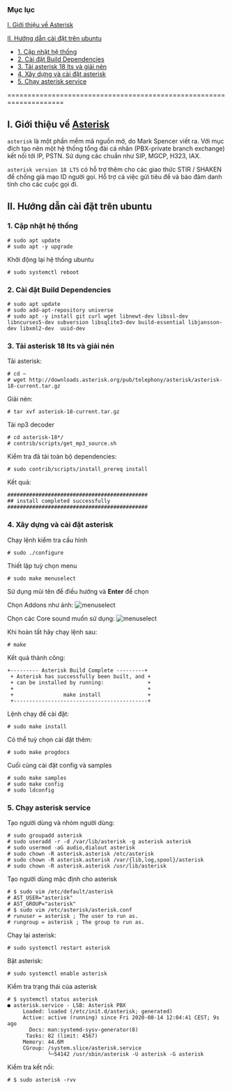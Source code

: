 ### Mục lục
[I. Giới thiệu về Asterisk](#Modau)

[II. Hướng dẫn cài đặt trên ubuntu](#caidat)
- [1. Cập nhật hệ thống](#buoc1)
- [2. Cài đặt Build Dependencies](#buoc2)
- [3. Tải asterisk 18 lts và giải nén](#buoc3)
- [4. Xây dựng và cài đặt asterisk](#buoc4)
- [5. Chạy asterisk service ](#buoc5)

====================================================================

<a name="Modau"></a>

## I. Giới thiệu về [Asterisk](https://www.asterisk.org/get-started/) 
`asterisk` là một phần mềm mã nguồn mở, do Mark Spencer viết ra. Với mục đích tạo nên một hệ thống tổng đài cá nhân (PBX-private branch exchange) kết nối tới IP, PSTN. Sử dụng các chuẩn như SIP, MGCP, H323, IAX.

`asterisk version 18 LTS` có hỗ trợ thêm cho các giao thức STIR / SHAKEN để chống giả mạo ID người gọi. Hỗ trợ cả việc gửi tiêu đề và bảo đảm danh tính cho các cuộc gọi đi.

<a name="caidat"></a>

## II. Hướng dẫn cài đặt trên ubuntu
<a name="buoc1"></a>

### 1. Cập nhật hệ thống
```
# sudo apt update
# sudo apt -y upgrade
```
Khởi động lại hệ thống ubuntu
``` 
# sudo systemctl reboot
```
<a name="buoc2"></a>

### 2. Cài đặt Build Dependencies
```
# sudo apt update
# sudo add-apt-repository universe
# sudo apt -y install git curl wget libnewt-dev libssl-dev libncurses5-dev subversion libsqlite3-dev build-essential libjansson-dev libxml2-dev  uuid-dev
```
<a name="buoc3"></a>

### 3. Tải asterisk 18 lts và giải nén
Tải asterisk:  
```
# cd ~
# wget http://downloads.asterisk.org/pub/telephony/asterisk/asterisk-18-current.tar.gz
```

Giải nén:
```
# tar xvf asterisk-18-current.tar.gz
```

Tải np3 decoder
```
# cd asterisk-18*/
# contrib/scripts/get_mp3_source.sh
```

Kiểm tra đã tải toàn bộ dependencies:
```
# sudo contrib/scripts/install_prereq install
```

Kết quả:
```
#############################################
## install completed successfully
#############################################
```
<a name="buoc4"></a>

### 4. Xây dựng và cài đặt asterisk

Chạy lệnh kiểm tra cấu hình
```
# sudo ./configure
```

Thiết lập tuỳ chọn menu
```
# sudo make menuselect
```

Sử dụng mũi tên để điều hướng và **Enter** để chọn 

Chọn Addons như ảnh:
![menuselect](https://computingforgeeks.com/wp-content/uploads/2018/08/install-asterisk-ubuntu-18.04-01-min.png?ezimgfmt=rs:640x197/rscb23/ng:webp/ngcb23)

Chọn các Core sound muốn sử dụng:
![menuselect](https://computingforgeeks.com/wp-content/uploads/2018/08/install-asterisk-ubuntu-18.04-02-min.png?ezimgfmt=rs:640x349/rscb23/ng:webp/ngcb23)

Khi hoàn tất hãy chạy lệnh sau:
```
# make
```

Kết quả thành công:
```
+--------- Asterisk Build Complete ---------+
 + Asterisk has successfully been built, and +
 + can be installed by running:              +
 +                                           +
 +                make install               +
 +-------------------------------------------+
```

Lệnh chạy để cài đặt:
```
# sudo make install
```

Có thể tuỳ chọn cài đặt thêm:
```
# sudo make progdocs
```

Cuối cùng cài đặt config và samples
```
# sudo make samples
# sudo make config
# sudo ldconfig
```
<a name="buoc4"></a>

### 5. Chạy asterisk service

Tạo người dùng và nhóm người dùng:
```
# sudo groupadd asterisk
# sudo useradd -r -d /var/lib/asterisk -g asterisk asterisk
# sudo usermod -aG audio,dialout asterisk
# sudo chown -R asterisk.asterisk /etc/asterisk
# sudo chown -R asterisk.asterisk /var/{lib,log,spool}/asterisk
# sudo chown -R asterisk.asterisk /usr/lib/asterisk
```

Tạo người dùng mặc định cho asterisk
```
# $ sudo vim /etc/default/asterisk
# AST_USER="asterisk"
# AST_GROUP="asterisk"
# $ sudo vim /etc/asterisk/asterisk.conf
# runuser = asterisk ; The user to run as.
# rungroup = asterisk ; The group to run as.
```

Chạy lại asterisk:
```
# sudo systemctl restart asterisk
```

Bật asterisk:
```
# sudo systemctl enable asterisk
```
Kiểm tra trạng thái của asterisk
```
# $ systemctl status asterisk
● asterisk.service - LSB: Asterisk PBX
     Loaded: loaded (/etc/init.d/asterisk; generated)
     Active: active (running) since Fri 2020-08-14 12:04:41 CEST; 9s ago
       Docs: man:systemd-sysv-generator(8)
      Tasks: 82 (limit: 4567)
     Memory: 44.6M
     CGroup: /system.slice/asterisk.service
             └─54142 /usr/sbin/asterisk -U asterisk -G asterisk
```

Kiểm tra kết nối:
```
# $ sudo asterisk -rvv
```
